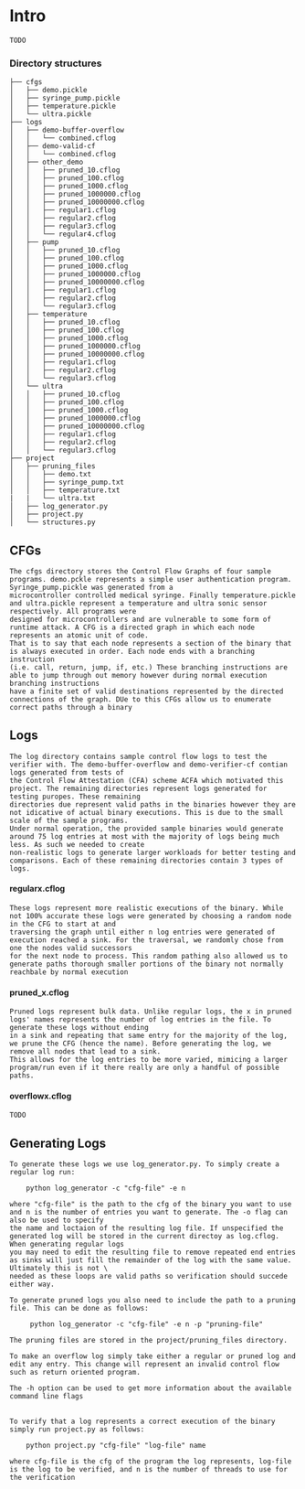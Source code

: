 # Intro
    TODO

### Directory structures
    ├── cfgs
    │   ├── demo.pickle
	│   ├── syringe_pump.pickle
    │   ├── temperature.pickle
	│   └── ultra.pickle
	├── logs
	│   ├── demo-buffer-overflow
	│   │   └── combined.cflog
	│   ├── demo-valid-cf
	│   │   └── combined.cflog
	│   ├── other_demo
	│   │   ├── pruned_10.cflog
	│   │   ├── pruned_100.cflog
    │   │   ├── pruned_1000.cflog
    │   │   ├── pruned_1000000.cflog
	│   │   ├── pruned_10000000.cflog
    │   │   ├── regular1.cflog
    │   │   ├── regular2.cflog
	│   │   ├── regular3.cflog
	│   │   └── regular4.cflog
	│   ├── pump
	│   │   ├── pruned_10.cflog
	│   │   ├── pruned_100.cflog
    │   │   ├── pruned_1000.cflog
    │   │   ├── pruned_1000000.cflog
	│   │   ├── pruned_10000000.cflog
    │   │   ├── regular1.cflog
    │   │   ├── regular2.cflog
	│   │   └── regular3.cflog
	│   ├── temperature
	│   │   ├── pruned_10.cflog
	│   │   ├── pruned_100.cflog
    │   │   ├── pruned_1000.cflog
    │   │   ├── pruned_1000000.cflog
	│   │   ├── pruned_10000000.cflog
    │   │   ├── regular1.cflog
    │   │   ├── regular2.cflog
	│   │   └── regular3.cflog
	│   └── ultra
	│   │   ├── pruned_10.cflog
	│   │   ├── pruned_100.cflog
    │   │   ├── pruned_1000.cflog
    │   │   ├── pruned_1000000.cflog
	│   │   ├── pruned_10000000.cflog
    │   │   ├── regular1.cflog
    │   │   ├── regular2.cflog
	│   │   └── regular3.cflog
	├── project
	│   ├── pruning_files
    │   │   ├── demo.txt
    │   │   ├── syringe_pump.txt
    │   │   ├── temperature.txt
    |   |   └── ultra.txt
	│   ├── log_generator.py
	│   ├── project.py
	│   └── structures.py

## CFGs
    The cfgs directory stores the Control Flow Graphs of four sample programs. demo.pckle represents a simple user authentication program. Syringe_pump.pickle was generated from a
    microcontroller controlled medical syringe. Finally temperature.pickle and ultra.pickle represent a temperature and ultra sonic sensor respectively. All programs were 
    designed for microcontrollers and are vulnerable to some form of runtime attack. A CFG is a directed graph in which each node represents an atomic unit of code. 
    That is to say that each node represents a section of the binary that is always executed in order. Each node ends with a branching instruction 
    (i.e. call, return, jump, if, etc.) These branching instructions are able to jump through out memory however during normal execution branching instructions 
    have a finite set of valid destinations represented by the directed connections of the graph. DUe to this CFGs allow us to enumerate correct paths through a binary

## Logs
    The log directory contains sample control flow logs to test the verifier with. The demo-buffer-overflow and demo-verifier-cf contian logs generated from tests of 
    the Control Flow Attestation (CFA) scheme ACFA which motivated this project. The remaining directories represent logs generated for testing puropes. These remaining 
    directories due represent valid paths in the binaries however they are not idicative of actual binary executions. This is due to the small scale of the sample programs.
    Under normal operation, the provided sample binaries would generate around 75 log entries at most with the majority of logs being much less. As such we needed to create
    non-realistic logs to generate larger workloads for better testing and comparisons. Each of these remaining directories contain 3 types of logs.

#### regularx.cflog
    These logs represent more realistic executions of the binary. While not 100% accurate these logs were generated by choosing a random node in the CFG to start at and
    traversing the graph until either n log entries were generated of execution reached a sink. For the traversal, we randomly chose from one the nodes valid successors 
    for the next node to process. This random pathing also allowed us to generate paths thorough smaller portions of the binary not normally reachbale by normal execution

#### pruned_x.cflog
    Pruned logs represent bulk data. Unlike regular logs, the x in pruned logs' names represents the number of log entries in the file. To generate these logs without ending
    in a sink and repeating that same entry for the majority of the log, we prune the CFG (hence the name). Before generating the log, we remove all nodes that lead to a sink.
    This allows for the log entries to be more varied, mimicing a larger program/run even if it there really are only a handful of possible paths.

#### overflowx.cflog
    TODO

## Generating Logs
    To generate these logs we use log_generator.py. To simply create a regular log run:

        python log_generator -c "cfg-file" -e n
    
    where "cfg-file" is the path to the cfg of the binary you want to use and n is the number of entries you want to generate. The -o flag can also be used to specify
    the name and loctaion of the resulting log file. If unspecified the generated log will be stored in the current directoy as log.cflog. When generating regular logs 
    you may need to edit the resulting file to remove repeated end entries as sinks will just fill the remainder of the log with the same value. Ultimately this is not \
    needed as these loops are valid paths so verification should succede either way.

    To generate pruned logs you also need to include the path to a pruning file. This can be done as follows:

         python log_generator -c "cfg-file" -e n -p "pruning-file"

    The pruning files are stored in the project/pruning_files directory.

    To make an overflow log simply take either a regular or pruned log and edit any entry. This change will represent an invalid control flow such as return oriented program.

    The -h option can be used to get more information about the available command line flags

##
    To verify that a log represents a correct execution of the binary simply run project.py as follows:

        python project.py "cfg-file" "log-file" name
    
    where cfg-file is the cfg of the program the log represents, log-file is the log to be verified, and n is the number of threads to use for the verification
